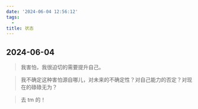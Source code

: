 ```yaml
---
date: '2024-06-04 12:56:12'
tags:
  -
title: 状态
---
```


## 2024-06-04

> 我害怕，我很迫切的需要提升自己。

> 我不确定这种害怕源自哪儿，对未来的不确定性？对自己能力的否定？对现在的碌碌无为？

> 去 tm 的！
